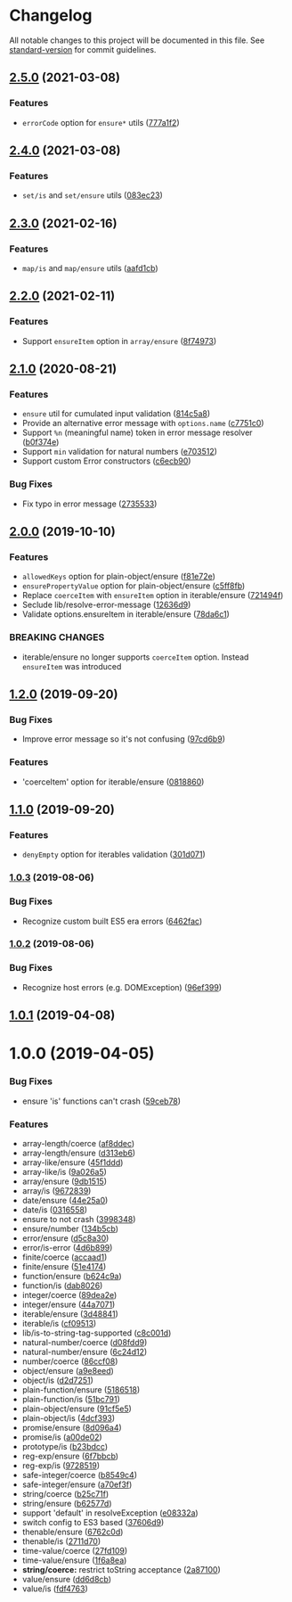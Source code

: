 # Changelog

All notable changes to this project will be documented in this file. See [standard-version](https://github.com/conventional-changelog/standard-version) for commit guidelines.
















































<extoc></extoc>

## [2.5.0](https://github.com/medikoo/type/compare/v2.4.0...v2.5.0) (2021-03-08)

### Features

- `errorCode` option for `ensure*` utils ([777a1f2](https://github.com/medikoo/type/commit/777a1f2c9fd76defcd24d3a30cce49491947fef7))

## [2.4.0](https://github.com/medikoo/type/compare/v2.3.0...v2.4.0) (2021-03-08)

### Features

- `set/is` and `set/ensure` utils ([083ec23](https://github.com/medikoo/type/commit/083ec2351718c310f316dcfd8c624a13201e227f))

## [2.3.0](https://github.com/medikoo/type/compare/v2.2.0...v2.3.0) (2021-02-16)

### Features

- `map/is` and `map/ensure` utils ([aafd1cb](https://github.com/medikoo/type/commit/aafd1cbd8c888fda98d39fd17e59f38b078d7bcf))

## [2.2.0](https://github.com/medikoo/type/compare/v2.1.0...v2.2.0) (2021-02-11)

### Features

- Support `ensureItem` option in `array/ensure` ([8f74973](https://github.com/medikoo/type/commit/8f749739df9bfebf44087093e09c8f7341a33a09))

## [2.1.0](https://github.com/medikoo/type/compare/v2.0.0...v2.1.0) (2020-08-21)

### Features

- `ensure` util for cumulated input validation ([814c5a8](https://github.com/medikoo/type/commit/814c5a801ecac23d06d8a5f4bcafc4763a04408c))
- Provide an alternative error message with `options.name` ([c7751c0](https://github.com/medikoo/type/commit/c7751c084ee4f3d3ed10500db0edde2ff00e03a1))
- Support `%n` (meaningful name) token in error message resolver ([b0f374e](https://github.com/medikoo/type/commit/b0f374e54345c714fe37a90887ecfe60577ce133))
- Support `min` validation for natural numbers ([e703512](https://github.com/medikoo/type/commit/e70351248818d3e113110106ad174b42c5fd9b25))
- Support custom Error constructors ([c6ecb90](https://github.com/medikoo/type/commit/c6ecb90e21c1c778210934204cbe393fb89ef2f6))

### Bug Fixes

- Fix typo in error message ([2735533](https://github.com/medikoo/type/commit/2735533de28d33dfa13222743698169c92d08c09))

## [2.0.0](https://github.com/medikoo/type/compare/v1.2.0...v2.0.0) (2019-10-10)

### Features

- `allowedKeys` option for plain-object/ensure ([f81e72e](https://github.com/medikoo/type/commit/f81e72e))
- `ensurePropertyValue` option for plain-object/ensure ([c5ff8fb](https://github.com/medikoo/type/commit/c5ff8fb))
- Replace `coerceItem` with `ensureItem` option in iterable/ensure ([721494f](https://github.com/medikoo/type/commit/721494f))
- Seclude lib/resolve-error-message ([12636d9](https://github.com/medikoo/type/commit/12636d9))
- Validate options.ensureItem in iterable/ensure ([78da6c1](https://github.com/medikoo/type/commit/78da6c1))

### BREAKING CHANGES

- iterable/ensure no longer supports `coerceItem` option. Instead `ensureItem` was introduced

## [1.2.0](https://github.com/medikoo/type/compare/v1.1.0...v1.2.0) (2019-09-20)

### Bug Fixes

- Improve error message so it's not confusing ([97cd6b9](https://github.com/medikoo/type/commit/97cd6b9))

### Features

- 'coerceItem' option for iterable/ensure ([0818860](https://github.com/medikoo/type/commit/0818860))

## [1.1.0](https://github.com/medikoo/type/compare/v1.0.3...v1.1.0) (2019-09-20)

### Features

- `denyEmpty` option for iterables validation ([301d071](https://github.com/medikoo/type/commit/301d071))

### [1.0.3](https://github.com/medikoo/type/compare/v1.0.2...v1.0.3) (2019-08-06)

### Bug Fixes

- Recognize custom built ES5 era errors ([6462fac](https://github.com/medikoo/type/commit/6462fac))

### [1.0.2](https://github.com/medikoo/type/compare/v1.0.1...v1.0.2) (2019-08-06)

### Bug Fixes

- Recognize host errors (e.g. DOMException) ([96ef399](https://github.com/medikoo/type/commit/96ef399))

## [1.0.1](https://github.com/medikoo/type/compare/v1.0.0...v1.0.1) (2019-04-08)

# 1.0.0 (2019-04-05)

### Bug Fixes

- ensure 'is' functions can't crash ([59ceb78](https://github.com/medikoo/type/commit/59ceb78))

### Features

- array-length/coerce ([af8ddec](https://github.com/medikoo/type/commit/af8ddec))
- array-length/ensure ([d313eb6](https://github.com/medikoo/type/commit/d313eb6))
- array-like/ensure ([45f1ddd](https://github.com/medikoo/type/commit/45f1ddd))
- array-like/is ([9a026a5](https://github.com/medikoo/type/commit/9a026a5))
- array/ensure ([9db1515](https://github.com/medikoo/type/commit/9db1515))
- array/is ([9672839](https://github.com/medikoo/type/commit/9672839))
- date/ensure ([44e25a0](https://github.com/medikoo/type/commit/44e25a0))
- date/is ([0316558](https://github.com/medikoo/type/commit/0316558))
- ensure to not crash ([3998348](https://github.com/medikoo/type/commit/3998348))
- ensure/number ([134b5cb](https://github.com/medikoo/type/commit/134b5cb))
- error/ensure ([d5c8a30](https://github.com/medikoo/type/commit/d5c8a30))
- error/is-error ([4d6b899](https://github.com/medikoo/type/commit/4d6b899))
- finite/coerce ([accaad1](https://github.com/medikoo/type/commit/accaad1))
- finite/ensure ([51e4174](https://github.com/medikoo/type/commit/51e4174))
- function/ensure ([b624c9a](https://github.com/medikoo/type/commit/b624c9a))
- function/is ([dab8026](https://github.com/medikoo/type/commit/dab8026))
- integer/coerce ([89dea2e](https://github.com/medikoo/type/commit/89dea2e))
- integer/ensure ([44a7071](https://github.com/medikoo/type/commit/44a7071))
- iterable/ensure ([3d48841](https://github.com/medikoo/type/commit/3d48841))
- iterable/is ([cf09513](https://github.com/medikoo/type/commit/cf09513))
- lib/is-to-string-tag-supported ([c8c001d](https://github.com/medikoo/type/commit/c8c001d))
- natural-number/coerce ([d08fdd9](https://github.com/medikoo/type/commit/d08fdd9))
- natural-number/ensure ([6c24d12](https://github.com/medikoo/type/commit/6c24d12))
- number/coerce ([86ccf08](https://github.com/medikoo/type/commit/86ccf08))
- object/ensure ([a9e8eed](https://github.com/medikoo/type/commit/a9e8eed))
- object/is ([d2d7251](https://github.com/medikoo/type/commit/d2d7251))
- plain-function/ensure ([5186518](https://github.com/medikoo/type/commit/5186518))
- plain-function/is ([51bc791](https://github.com/medikoo/type/commit/51bc791))
- plain-object/ensure ([91cf5e5](https://github.com/medikoo/type/commit/91cf5e5))
- plain-object/is ([4dcf393](https://github.com/medikoo/type/commit/4dcf393))
- promise/ensure ([8d096a4](https://github.com/medikoo/type/commit/8d096a4))
- promise/is ([a00de02](https://github.com/medikoo/type/commit/a00de02))
- prototype/is ([b23bdcc](https://github.com/medikoo/type/commit/b23bdcc))
- reg-exp/ensure ([6f7bbcb](https://github.com/medikoo/type/commit/6f7bbcb))
- reg-exp/is ([9728519](https://github.com/medikoo/type/commit/9728519))
- safe-integer/coerce ([b8549c4](https://github.com/medikoo/type/commit/b8549c4))
- safe-integer/ensure ([a70ef3f](https://github.com/medikoo/type/commit/a70ef3f))
- string/coerce ([b25c71f](https://github.com/medikoo/type/commit/b25c71f))
- string/ensure ([b62577d](https://github.com/medikoo/type/commit/b62577d))
- support 'default' in resolveException ([e08332a](https://github.com/medikoo/type/commit/e08332a))
- switch config to ES3 based ([37606d9](https://github.com/medikoo/type/commit/37606d9))
- thenable/ensure ([6762c0d](https://github.com/medikoo/type/commit/6762c0d))
- thenable/is ([2711d70](https://github.com/medikoo/type/commit/2711d70))
- time-value/coerce ([27fd109](https://github.com/medikoo/type/commit/27fd109))
- time-value/ensure ([1f6a8ea](https://github.com/medikoo/type/commit/1f6a8ea))
- **string/coerce:** restrict toString acceptance ([2a87100](https://github.com/medikoo/type/commit/2a87100))
- value/ensure ([dd6d8cb](https://github.com/medikoo/type/commit/dd6d8cb))
- value/is ([fdf4763](https://github.com/medikoo/type/commit/fdf4763))
